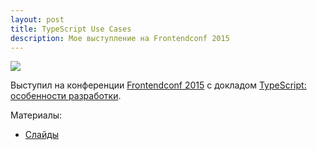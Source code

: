 ```yaml
---
layout: post
title: TypeScript Use Cases
description: Мое выступление на Frontendconf 2015
---
```


![](https://pp.vk.me/c622022/v622022136/305d1/su2uUQZ439E.jpg)

Выступил на конференции [Frontendconf 2015](http://frontendconf.ru/2015/abstracts/1733)
с докладом [TypeScript: особенности разработки](http://frontendconf.ru/2015/abstracts/1733).

Материалы:

- [Слайды](http://frontendconf.majorov.su/)


